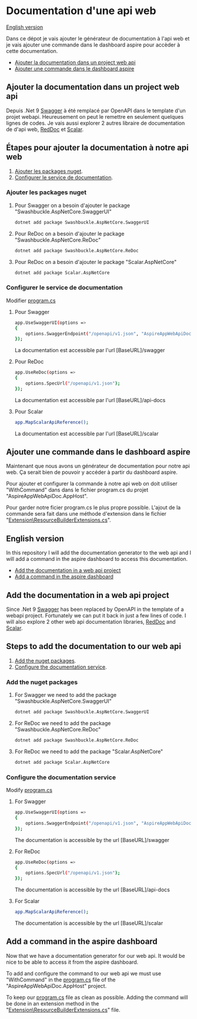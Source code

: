 # Documentation d'une api web

[English version](#english-version)

Dans ce dépot je vais ajouter le générateur de documentation à l'api web et je vais ajouter une commande dans le dashboard aspire pour accèder à cette documentation.

* [Ajouter la documentation dans un project web api](#ajouter-la-documentation-dans-un-project-web-api)
* [Ajouter une commande dans le dashboard aspire](#ajouter-une-commande-dans-le-dashboard-aspire)

## Ajouter la documentation dans un project web api

Depuis .Net 9 [Swagger](https://github.com/domaindrivendev/Swashbuckle.AspNetCore?tab=readme-ov-file#swashbuckleaspnetcoreswaggerui) à été remplacé par OpenAPI dans le template d'un projet webapi.  Heureusement on peut le remettre en seulement quelques lignes de codes.  Je vais aussi explorer 2 autres libraire de documentation de d'api web, [RedDoc](https://github.com/domaindrivendev/Swashbuckle.AspNetCore?tab=readme-ov-file#swashbuckleaspnetcoreredoc) et [Scalar](https://scalar.com).

## Étapes pour ajouter la documentation à notre api web

1. [Ajouter les packages nuget](#ajouter-les-packages-nuget).
1. [Configurer le service de documentation](#configurer-le-service-de-documentation).

### Ajouter les packages nuget

1. Pour Swagger on a besoin d'ajouter le package "Swashbuckle.AspNetCore.SwaggerUI"

    ```bash
    dotnet add package Swashbuckle.AspNetCore.SwaggerUI
    ```

1. Pour ReDoc on a besoin d'ajouter le package "Swashbuckle.AspNetCore.ReDoc"

    ```bash
    dotnet add package Swashbuckle.AspNetCore.ReDoc
    ```

1. Pour ReDoc on a besoin d'ajouter le package "Scalar.AspNetCore"

    ```bash
    dotnet add package Scalar.AspNetCore
    ```

### Configurer le service de documentation

Modifier [program.cs](AspireAppWebApiDoc.ApiService/Program.cs)

1. Pour Swagger

    ```bash
    app.UseSwaggerUI(options =>
    {
        options.SwaggerEndpoint("/openapi/v1.json", "AspireAppWebApiDoc.ApiService v1");
    });
    ```

    La documentation est accessible par l'url [BaseURL]/swagger

1. Pour ReDoc

    ```bash
    app.UseReDoc(options =>
    {
        options.SpecUrl("/openapi/v1.json");
    });
    ```

    La documentation est accessible par l'url [BaseURL]/api-docs

1. Pour Scalar

    ```bash
    app.MapScalarApiReference();
    ```

    La documentation est accessible par l'url [BaseURL]/scalar

## Ajouter une commande dans le dashboard aspire

Maintenant que nous avons un générateur de documentation pour notre api web.  Ça serait bien de pouvoir y accéder à partir du dashboard aspire.  

Pour ajouter et configurer la commande à notre api web on doit utiliser "WithCommand" dans dans le fichier program.cs du projet "AspireAppWebApiDoc.AppHost".

Pour garder notre ficier program.cs le plus propre possible.  L'ajout de la commande sera fait dans une méthode d'extension dans le fichier "[Extension\ResourceBuilderExtensions.cs](AspireAppWebApiDoc.AppHost/Extensions/ResourceBuilderExtensions.cs)".

## English version

In this repository I will add the documentation generator to the web api and I will add a command in the aspire dashboard to access this documentation.

* [Add the documentation in a web api project](#add-the-documentation-in-a-web-api-project)
* [Add a command in the aspire dashboard](#add-a-command-in-the-aspire-dashboard)

## Add the documentation in a web api project

Since .Net 9 [Swagger](https://github.com/domaindrivendev/Swashbuckle.AspNetCore?tab=readme-ov-file#swashbuckleaspnetcoreswaggerui) has been replaced by OpenAPI in the template of a webapi project. Fortunately we can put it back in just a few lines of code. I will also explore 2 other web api documentation libraries, [RedDoc](https://github.com/domaindrivendev/Swashbuckle.AspNetCore?tab=readme-ov-file#swashbuckleaspnetcoreredoc) and [Scalar](https://scalar.com).

## Steps to add the documentation to our web api

1. [Add the nuget packages](#add-the-nuget-packages).
1. [Configure the documentation service](#configure-the-documentation-service).

### Add the nuget packages

1. For Swagger we need to add the package "Swashbuckle.AspNetCore.SwaggerUI"

    ```bash
    dotnet add package Swashbuckle.AspNetCore.SwaggerUI
    ```

1. For ReDoc we need to add the package "Swashbuckle.AspNetCore.ReDoc"

    ```bash
    dotnet add package Swashbuckle.AspNetCore.ReDoc
    ```

1. For ReDoc we need to add the package "Scalar.AspNetCore"

    ```bash
    dotnet add package Scalar.AspNetCore
    ```

### Configure the documentation service

Modify [program.cs](AspireAppWebApiDoc.ApiService/Program.cs)

1. For Swagger

    ```bash
    app.UseSwaggerUI(options =>
    {
        options.SwaggerEndpoint("/openapi/v1.json", "AspireAppWebApiDoc.ApiService v1");
    });
    ```

    The documentation is accessible by the url [BaseURL]/swagger

1. For ReDoc

    ```bash
    app.UseReDoc(options =>
    {
        options.SpecUrl("/openapi/v1.json");
    });
    ```

    The documentation is accessible by the url [BaseURL]/api-docs

1. For Scalar

    ```bash
    app.MapScalarApiReference();
    ```

    The documentation is accessible by the url [BaseURL]/scalar

## Add a command in the aspire dashboard

Now that we have a documentation generator for our web api. It would be nice to be able to access it from the aspire dashboard.

To add and configure the command to our web api we must use "WithCommand" in the [program.cs](AspireAppWebApiDoc.AppHost/program.cs) file of the "AspireAppWebApiDoc.AppHost" project.

To keep our [program.cs](AspireAppWebApiDoc.AppHost/program.cs) file as clean as possible. Adding the command will be done in an extension method in the "[Extension\ResourceBuilderExtensions.cs](AspireAppWebApiDoc.AppHost/Extensions/ResourceBuilderExtensions.cs)" file.
